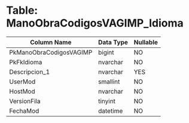 # Table: ManoObraCodigosVAGIMP_Idioma

| Column Name | Data Type | Nullable |
|-------------|-----------|----------|
| PkManoObraCodigosVAGIMP | bigint | NO |
| PkFkIdioma | nvarchar | NO |
| Descripcion_1 | nvarchar | YES |
| UserMod | smallint | NO |
| HostMod | nvarchar | NO |
| VersionFila | tinyint | NO |
| FechaMod | datetime | NO |
